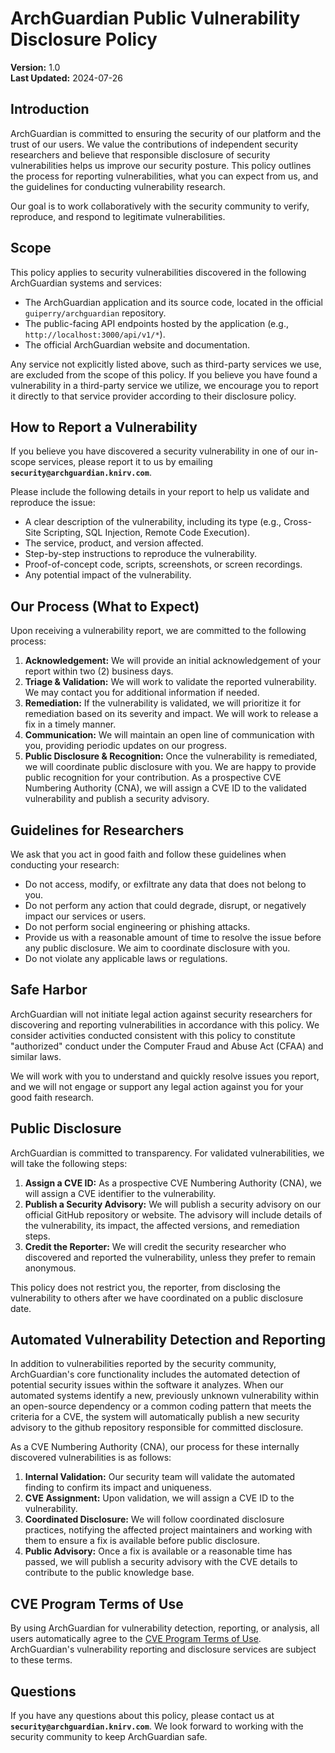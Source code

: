 # ArchGuardian Public Vulnerability Disclosure Policy

**Version:** 1.0  
**Last Updated:** 2024-07-26

## Introduction

ArchGuardian is committed to ensuring the security of our platform and the trust of our users. We value the contributions of independent security researchers and believe that responsible disclosure of security vulnerabilities helps us improve our security posture. This policy outlines the process for reporting vulnerabilities, what you can expect from us, and the guidelines for conducting vulnerability research.

Our goal is to work collaboratively with the security community to verify, reproduce, and respond to legitimate vulnerabilities.

## Scope

This policy applies to security vulnerabilities discovered in the following ArchGuardian systems and services:

*   The ArchGuardian application and its source code, located in the official `guiperry/archguardian` repository.
*   The public-facing API endpoints hosted by the application (e.g., `http://localhost:3000/api/v1/*`).
*   The official ArchGuardian website and documentation.

Any service not explicitly listed above, such as third-party services we use, are excluded from the scope of this policy. If you believe you have found a vulnerability in a third-party service we utilize, we encourage you to report it directly to that service provider according to their disclosure policy.

## How to Report a Vulnerability

If you believe you have discovered a security vulnerability in one of our in-scope services, please report it to us by emailing **`security@archguardian.knirv.com`**.

Please include the following details in your report to help us validate and reproduce the issue:

*   A clear description of the vulnerability, including its type (e.g., Cross-Site Scripting, SQL Injection, Remote Code Execution).
*   The service, product, and version affected.
*   Step-by-step instructions to reproduce the vulnerability.
*   Proof-of-concept code, scripts, screenshots, or screen recordings.
*   Any potential impact of the vulnerability.

## Our Process (What to Expect)

Upon receiving a vulnerability report, we are committed to the following process:

1.  **Acknowledgement:** We will provide an initial acknowledgement of your report within two (2) business days.
2.  **Triage & Validation:** We will work to validate the reported vulnerability. We may contact you for additional information if needed.
3.  **Remediation:** If the vulnerability is validated, we will prioritize it for remediation based on its severity and impact. We will work to release a fix in a timely manner.
4.  **Communication:** We will maintain an open line of communication with you, providing periodic updates on our progress.
5.  **Public Disclosure & Recognition:** Once the vulnerability is remediated, we will coordinate public disclosure with you. We are happy to provide public recognition for your contribution. As a prospective CVE Numbering Authority (CNA), we will assign a CVE ID to the validated vulnerability and publish a security advisory.

## Guidelines for Researchers

We ask that you act in good faith and follow these guidelines when conducting your research:

*   Do not access, modify, or exfiltrate any data that does not belong to you.
*   Do not perform any action that could degrade, disrupt, or negatively impact our services or users.
*   Do not perform social engineering or phishing attacks.
*   Provide us with a reasonable amount of time to resolve the issue before any public disclosure. We aim to coordinate disclosure with you.
*   Do not violate any applicable laws or regulations.

## Safe Harbor

ArchGuardian will not initiate legal action against security researchers for discovering and reporting vulnerabilities in accordance with this policy. We consider activities conducted consistent with this policy to constitute "authorized" conduct under the Computer Fraud and Abuse Act (CFAA) and similar laws.

We will work with you to understand and quickly resolve issues you report, and we will not engage or support any legal action against you for your good faith research.

## Public Disclosure

ArchGuardian is committed to transparency. For validated vulnerabilities, we will take the following steps:

1.  **Assign a CVE ID:** As a prospective CVE Numbering Authority (CNA), we will assign a CVE identifier to the vulnerability.
2.  **Publish a Security Advisory:** We will publish a security advisory on our official GitHub repository or website. The advisory will include details of the vulnerability, its impact, the affected versions, and remediation steps.
3.  **Credit the Reporter:** We will credit the security researcher who discovered and reported the vulnerability, unless they prefer to remain anonymous.

This policy does not restrict you, the reporter, from disclosing the vulnerability to others after we have coordinated on a public disclosure date.

## Automated Vulnerability Detection and Reporting

In addition to vulnerabilities reported by the security community, ArchGuardian's core functionality includes the automated detection of potential security issues within the software it analyzes. When our automated systems identify a new, previously unknown vulnerability within an open-source dependency or a common coding pattern that meets the criteria for a CVE, the system will automatically publish a new security advisory to the github repository responsible for committed disclosure.

As a CVE Numbering Authority (CNA), our process for these internally discovered vulnerabilities is as follows:

1.  **Internal Validation:** Our security team will validate the automated finding to confirm its impact and uniqueness.
2.  **CVE Assignment:** Upon validation, we will assign a CVE ID to the vulnerability.
3.  **Coordinated Disclosure:** We will follow coordinated disclosure practices, notifying the affected project maintainers and working with them to ensure a fix is available before public disclosure.
4.  **Public Advisory:** Once a fix is available or a reasonable time has passed, we will publish a security advisory with the CVE details to contribute to the public knowledge base.

## CVE Program Terms of Use

By using ArchGuardian for vulnerability detection, reporting, or analysis, all users automatically agree to the [CVE Program Terms of Use](https://www.cve.org/Legal/TermsOfUse). ArchGuardian's vulnerability reporting and disclosure services are subject to these terms.

## Questions

If you have any questions about this policy, please contact us at **`security@archguardian.knirv.com`**. We look forward to working with the security community to keep ArchGuardian safe.
